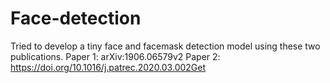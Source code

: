 # Face-detection
Tried to develop a tiny face and facemask detection model using these two publications.
Paper 1: arXiv:1906.06579v2
Paper 2: https://doi.org/10.1016/j.patrec.2020.03.002Get
